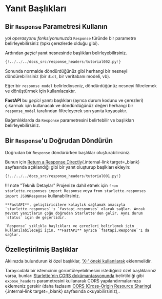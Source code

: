 # Yanıt Başlıkları

## Bir `Response` Parametresi Kullanın

*yol operasyonu fonksiyonunuzda* `Response` türünde bir parametre belirleyebilirsiniz (tıpkı çerezlerde olduğu gibi).

Ardından *geçici* yanıt nesnesinde başlıkları belirleyebilirsiniz.

```Python hl_lines="1  7-8"
{!../../../docs_src/response_headers/tutorial002.py!}
```

Sonunda normalde döndürdüğünüz gibi herhangi bir nesneyi döndürebilirsiniz (bir `dict`, bir veritabanı modeli, vb).

Eğer bir `response_model` belirlediyseniz, döndürdüğünüz nesneyi filtrelemek ve dönüştürmek için kullanılacaktır.

**FastAPI** bu *geçici* yanıtı başlıkları (ayrıca durum kodunu ve çerezleri) çıkarmak için kullanacak ve döndürdüğünüz değeri herhangi bir `response_model` tarafından filtreleyerek son yanıta koyacaktır.

Bağımlılıklarda da `Response` parametresini belirtebilir ve başlıkları belirleyebilirsiniz.

## Bir `Response`'u Doğrudan Döndürün

Doğrudan bir `Response` döndürürken başlıklar oluşturabilirsiniz.

Bunun için [Return a Response Directly](response-directly.md){.internal-link target=_blank} sayfasında açıklandığı gibi bir yanıt oluşturup başlkları ekleyin:

```Python hl_lines="10-12"
{!../../../docs_src/response_headers/tutorial001.py!}
```

!!! note "Teknik Detaylar"
    Projenize dahil etmek için `from starlette.responses import Response` veya `from starlette.responses import JSONResponse` kullanabilirsiniz.

    **FastAPI**, geliştiricilere kolaylık sağlamak amacıyla `starlette.responses`'ı `fastapi.responses` olarak sağlar. Ancak mevcut yanıtların çoğu doğrudan Starlette'den gelir. Aynı durum `status` için de geçerlidir.

    `Response` sıklıkla başlıkları ve çerezleri belirlemek için kullanılabileceği için, **FastAPI** ayrıca `fastapi.Response`'ı da sağlar.

## Özelleştirilmiş Başlıklar

Aklınızda bulundurun ki özel başlıklar, <a href="https://developer.mozilla.org/en-US/docs/Web/HTTP/Headers" class="external-link" target="_blank">'X-' öneki kullanılarak</a> eklenmelidir.

Tarayıcıdaki bir istemcinin görüntüleyebilmesini istediğiniz özel başlıklarınız varsa, bunları <a href="https://www.starlette.io/middleware/#corsmiddleware" class="external-link" target="_blank">Starlette'nin CORS dokümantasyonunda</a> belirtildiği gibi  `expose_headers` parametresini kullanarak CORS yapılandırmalarınıza eklemeniz gerekir (daha fazlasını [CORS (Cross-Origin Resource Sharing)](../tutorial/cors.md){.internal-link target=_blank} sayfasında okuyabilirsiniz),.
